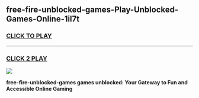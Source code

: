 
## free-fire-unblocked-games-Play-Unblocked-Games-Online-1il7t
<h3>
<a href="https://premium76.site?title=free-fire-unblocked-games&ref=24A">CLICK TO PLAY</a></h3>
<hr>

<h3>
<a href="https://premium76.site?title=free-fire-unblocked-games&ref=24A">CLICK 2 PLAY</a>
  
</h3>

<a href="https://premium76.site?title=free-fire-unblocked-games&ref=24A"><img src="https://clearcache.store/games.png"></a>


**free-fire-unblocked-games games unblocked: Your Gateway to Fun and Accessible Online Gaming**
